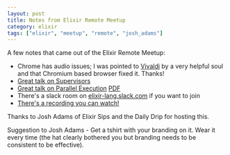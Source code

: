 ```yaml
---
layout: post
title: Notes from Elixir Remote Meetup
category: elixir
tags: ["elixir", "meetup", "remote", "josh_adams"]
---
```

A few notes that came out of the Elixir Remote Meetup:

* Chrome has audio issues; I was pointed to [Vivaldi](https://vivaldi.com/?lang=en_US) by a very helpful soul and that Chromium based browser fixed it.  Thanks!
* [Great talk on Supervisors](https://elixir-lang.slack.com/files/seancribbs/F2DTLM9PC/supervisors_links_monitors_-_sean_cribbs.pdf)
* [Great talk on Parallel Execution](https://github.com/saaji/ex_par_execute) [PDF](https://elixir-lang.slack.com/files/seancribbs/F2DTLM9PC/supervisors_links_monitors_-_sean_cribbs.pdf)
* There's a slack room on [elixir-lang.slack.com](http://elixir-lang.slack.com) if you want to join
* [There's a recording you can watch!](https://www.bigmarker.com/remote-meetup/Elixir-Remote-Meetup-3)

Thanks to Josh Adams of Elixir Sips and the Daily Drip for hosting this.

Suggestion to Josh Adams - Get a tshirt with your branding on it.  Wear it every time (the hat clearly bothered you but branding needs to be consistent to be effective).

